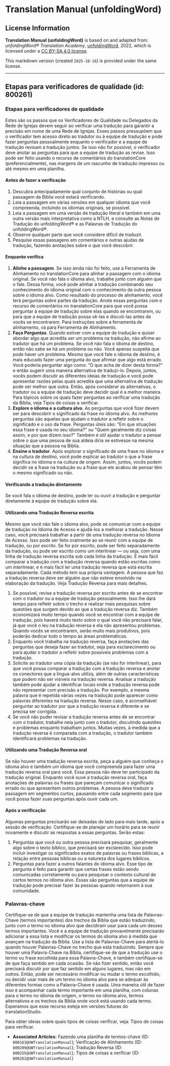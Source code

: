 # Translation Manual (unfoldingWord)

## License Information

**Translation Manual (unfoldingWord)** is based on and adapted from: _unfoldingWord® Translation Academy_, [unfoldingWord](https://unfoldingword.org/utw), 2022, which is licensed under a [CC BY-SA 4.0 license](https://creativecommons.org/licenses/by-sa/4.0/legalcode.en).

This markdown version (created `2025-10-16`) is provided under the same license.



--------------------------------

## Etapas para verificadores de qualidade (id: 800261)

### Etapas para verificadores de qualidade

Estes são os passos que os Verificadores de Qualidade ou Delegados da Rede de Igrejas devem seguir ao verificar uma tradução para garantir a precisão em nome de uma Rede de Igrejas. Esses passos pressupõem que o verificador tem acesso direto ao tradutor ou à equipe de tradução e pode fazer perguntas pessoalmente enquanto o verificador e a equipe de tradução revisam a tradução juntos. Se isso não for possível, o verificador deve anotar as perguntas para que a equipe de tradução as revise. Isso pode ser feito usando o recurso de comentários do translationCore (preferencialmente), nas margens de um rascunho de tradução impresso ou até mesmo em uma planilha.

#### Antes de fazer a verificação

1. Descubra antecipadamente qual conjunto de histórias ou qual passagem da Bíblia você estará verificando.
2. Leia a passagem em várias versões em qualquer idioma que você compreenda, incluindo os idiomas originais, se possível.
3. Leia a passagem em uma versão de tradução literal e também em uma outra versão mais interpretativa como a NTLH, e consulte as Notas de Tradução do unfoldingWord® e as Palavras de Tradução do unfoldingWord®.
4. Observe qualquer parte que você considere difícil de traduzir.
5. Pesquise essas passagens em comentários e outras ajudas de tradução, fazendo anotações sobre o que você descobrir.

#### Enquanto verifica

1. **Alinhe a passagem**. Se isso ainda não foi feito, use a Ferramenta de Alinhamento no translationCore para alinhar a passagem com o idioma original. Se você não fala o idioma alvo, trabalhe junto com alguém que o fale. Dessa forma, você pode alinhar a tradução combinando seu conhecimento do idioma original com o conhecimento da outra pessoa sobre o idioma alvo. Como resultado do processo de alinhamento, você terá perguntas sobre partes da tradução. Anote essas perguntas com o recurso de comentários no translationCore para que você possa perguntar à equipe de tradução sobre elas quando se encontrarem, ou para que a equipe de tradução possa vê\-las e discuti\-las antes de vocês se encontrarem. Para instruções sobre a ferramenta de alinhamento, vá para Ferramenta de Alinhamento.
2. **Faça Perguntas**. Quando estiver com a equipe de tradução e quiser abordar algo que acredita ser um problema na tradução, não afirme ao tradutor que há um problema. Se você não fala o idioma de destino, então não sabe se há um problema ou não. Você apenas suspeita que pode haver um problema. Mesmo que você fale o idioma de destino, é mais educado fazer uma pergunta do que afirmar que algo está errado. Você poderia perguntar algo como: “O que acha de dizer desta forma?” e então sugerir uma maneira alternativa de traduzi\-lo. Depois, juntos, vocês podem discutir as diferentes ideias de tradução e você pode apresentar razões pelas quais acredita que uma alternativa de tradução pode ser melhor que outra. Então, após considerar as alternativas, o tradutor ou a equipe de tradução deve decidir qual é a melhor maneira. Para tópicos sobre os quais fazer perguntas ao verificar uma tradução da Bíblia, veja Tipos de coisas a verificar.
3. **Explore o idioma e a cultura alvo**. As perguntas que você fizer devem ser para descobrir o significado da frase no idioma alvo. As melhores perguntas são aquelas que ajudam o tradutor a refletir sobre o significado e o uso da frase. Perguntas úteis são: "Em que situações essa frase é usada no seu idioma?" ou "Quem geralmente diz coisas assim, e por que dizem isso?" Também é útil ajudar o tradutor a pensar sobre o que uma pessoa de sua aldeia diria se estivesse na mesma situação que a pessoa na Bíblia.
4. **Ensine o tradutor**. Após explorar o significado de uma frase no idioma e na cultura de destino, você pode explicar ao tradutor o que a frase significa no idioma e na cultura de origem. Assim, juntos, vocês podem decidir se a frase na tradução ou a frase que ele acabou de pensar têm o mesmo significado ou não.

#### Verificando a tradução diretamente

Se você fala o idioma de destino, pode ler ou ouvir a tradução e perguntar diretamente à equipe de tradução sobre ela.

#### Utilizando uma Tradução Reversa escrita

Mesmo que você não fale o idioma alvo, pode se comunicar com a equipe de tradução no Idioma de Acesso e ajudá\-los a melhorar a tradução. Nesse caso, você precisará trabalhar a partir de uma tradução reversa no Idioma de Acesso. Isso pode ser feito oralmente ao se reunir com a equipe de tradução, ou por escrito. Se for por escrito, pode ser feito separadamente da tradução, ou pode ser escrito como um interlinear — ou seja, com uma linha de tradução reversa escrita sob cada linha da tradução. É mais fácil comparar a tradução com a tradução reversa quando estão escritas como um interlinear, e é mais fácil ler uma tradução reversa que está escrita separadamente. Cada método tem sua própria vantagem. A pessoa que faz a tradução reversa deve ser alguém que não esteve envolvido na elaboração da tradução. Veja Tradução Reversa para mais detalhes.

1. Se possível, revise a tradução reversa por escrito antes de se encontrar com o tradutor ou a equipe de tradução pessoalmente. Isso lhe dará tempo para refletir sobre o trecho e realizar mais pesquisas sobre questões que surgem devido ao que a tradução reversa diz. Também economizará muito tempo quando você se encontrar com a equipe de tradução, pois haverá muito texto sobre o qual você não precisará falar, já que você o leu na tradução reversa e ela não apresentou problemas. Quando vocês se encontrarem, serão muito mais produtivos, pois poderão dedicar todo o tempo às áreas problemáticas.
2. Enquanto você trabalha na tradução reversa, faça anotações das perguntas que deseja fazer ao tradutor, seja para esclarecimento ou para ajudar o tradutor a refletir sobre possíveis problemas com a tradução.
3. Solicite ao tradutor uma cópia da tradução (se não for interlinear), para que você possa comparar a tradução com a tradução reversa e anotar os conectores que a língua\-alvo utiliza, além de outras características que podem não ser visíveis na tradução reversa. Analisar a tradução também pode ajudar a identificar locais onde a tradução reversa pode não representar com precisão a tradução. Por exemplo, a mesma palavra que é repetida várias vezes na tradução pode aparecer como palavras diferentes na tradução reversa. Nesse caso, é aconselhável perguntar ao tradutor por que a tradução reversa é diferente e se precisa ser corrigida.
4. Se você não puder revisar a tradução reversa antes de se encontrar com o tradutor, trabalhe nela junto com o tradutor, discutindo questões e problemas enquanto trabalham juntos. Muitas vezes, à medida que a tradução reversa é comparada com a tradução, o tradutor também identificará problemas na tradução.

#### Utilizando uma Tradução Reversa oral

Se não houver uma tradução reversa escrita, peça a alguém que conheça o idioma alvo e também um idioma que você compreenda para fazer uma tradução reversa oral para você. Essa pessoa não deve ter participado da tradução original. Enquanto você ouve a tradução reversa oral, faça anotações de palavras ou frases que pareçam comunicar o significado errado ou que apresentem outros problemas. A pessoa deve traduzir a passagem em segmentos curtos, pausando entre cada segmento para que você possa fazer suas perguntas após ouvir cada um.

#### Após a verificação

Algumas perguntas precisarão ser deixadas de lado para mais tarde, após a sessão de verificação. Certifique\-se de planejar um horário para se reunir novamente e discutir as respostas a essas perguntas. Serão estas:

1. Perguntas que você ou outra pessoa precisará pesquisar, geralmente algo sobre o texto bíblico, que precisará ser esclarecido. Isso pode incluir investigar os significados exatos de palavras ou frases bíblicas, a relação entre pessoas bíblicas ou a natureza dos lugares bíblicos.
2. Perguntas para fazer a outros falantes do idioma alvo. Esse tipo de pergunta é feito para garantir que certas frases estão sendo comunicadas corretamente ou para pesquisar o contexto cultural de certos termos no idioma alvo. Essas são perguntas que a equipe de tradução pode precisar fazer às pessoas quando retornarem à sua comunidade.

### Palavras\-chave

Certifique\-se de que a equipe de tradução mantenha uma lista de Palavras\-Chave (termos importantes) dos trechos da Bíblia que estão traduzindo, junto com o termo no idioma alvo que decidiram usar para cada um desses termos importantes. Você e a equipe de tradução provavelmente precisarão adicionar a essa lista e modificar os termos do idioma alvo à medida que avançam na tradução da Bíblia. Use a lista de Palavras\-Chave para alertá\-lo quando houver Palavras\-Chave no trecho que está traduzindo. Sempre que houver uma Palavra\-Chave na Bíblia, certifique\-se de que a tradução use o termo ou frase escolhida para essa Palavra\-Chave, e também certifique\-se de que faça sentido em cada ocasião. Se não fizer sentido, então você precisará discutir por que faz sentido em alguns lugares, mas não em outros. Então, pode ser necessário modificar ou mudar o termo escolhido, ou decidir usar mais de um termo no idioma alvo para se adequar às diferentes formas como a Palavra\-Chave é usada. Uma maneira útil de fazer isso é acompanhar cada termo importante em uma planilha, com colunas para o termo no idioma de origem, o termo no idioma alvo, termos alternativos e os trechos da Bíblia onde você está usando cada termo. Esperamos que esse recurso esteja em versões futuras do translationStudio.

Para obter ideias sobre quais tipos de coisas verificar, veja: Tipos de coisas para verificar.

* **Associated Articles:** Fazendo uma planilha de termos-chave (ID: `800163@UWTranslationManual`); Verificação de Alinhamento (ID: `800209@UWTranslationManual`); Tradução Reversa (ID: `800255@UWTranslationManual`); Tipos de coisas a verificar (ID: `800262@UWTranslationManual`)

